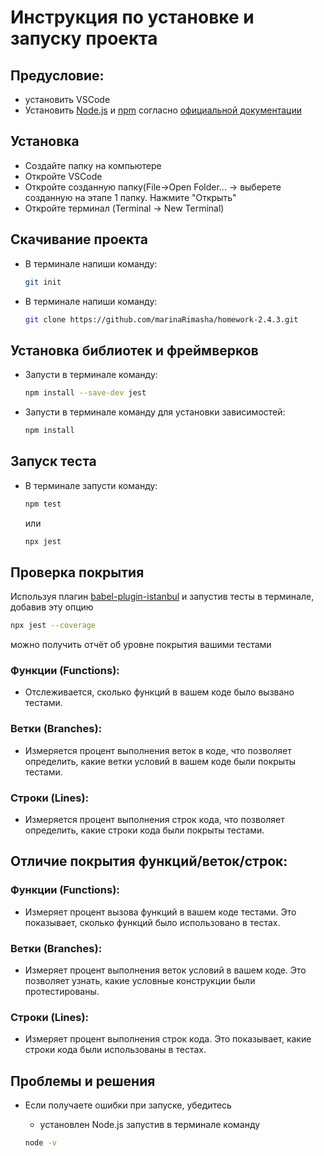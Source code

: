 # Инструкция по установке и запуску проекта


## Предусловие:

- установить VSCode
- Установить [Node.js](https://nodejs.org/en/) и [npm](https://www.npmjs.com/get-npm) согласно [официальной документации](https://docs.npmjs.com/downloading-and-installing-node-js-and-npm)

## Установка

- Cоздайте папку на компьютере
- Откройте VSCode
- Откройте созданную папку(File->Open Folder... -> выберете созданную на этапе 1 папку. Нажмите "Открыть"
- Откройте терминал (Terminal -> New Terminal)

## Скачивание проекта

- В терминале напиши команду:
  ```bash 
  git init
  ```

- В терминале напиши команду:
  ```bash 
  git clone https://github.com/marinaRimasha/homework-2.4.3.git
  ```

## Установка библиотек и фреймверков

- Запусти в терминале команду:
  ```bash 
  npm install --save-dev jest
  ```

- Запусти в терминале команду для установки зависимостей:
  ```bash
  npm install
  ```

## Запуск теста

- В терминале запусти команду:

  ```bash
  npm test
  ```
    или 

  ```bash
  npx jest
  ```

 ## Проверка покрытия 
 Используя плагин [babel-plugin-istanbul](https://www.npmjs.com/package/babel-plugin-istanbul) 
 и запустив тесты в терминале, добавив эту опцию

   ```bash
  npx jest --coverage
  ```
  можно получить отчёт об уровне покрытия вашими тестами 

  ### Функции (Functions): 
  - Отслеживается, сколько функций в вашем коде было вызвано тестами.
  ### Ветки (Branches): 
  - Измеряется процент выполнения веток в коде, что позволяет определить, какие ветки условий в вашем коде были покрыты тестами.
  ### Строки (Lines): 
  - Измеряется процент выполнения строк кода, что позволяет определить, какие строки кода были покрыты тестами.

 ## Отличие покрытия функций/веток/строк:

  ### Функции (Functions):
  - Измеряет процент вызова функций в вашем коде тестами. Это показывает, сколько функций было использовано в тестах.
  ### Ветки (Branches): 
  - Измеряет процент выполнения веток условий в вашем коде. Это позволяет узнать, какие условные конструкции были протестированы.
  ### Строки (Lines): 
  - Измеряет процент выполнения строк кода. Это показывает, какие строки кода были использованы в тестах.


 
## Проблемы и решения

- Если получаете ошибки при запуске, убедитесь
  - установлен Node.js запустив в терминале команду 
  
  ```bash
  node -v
  ```

